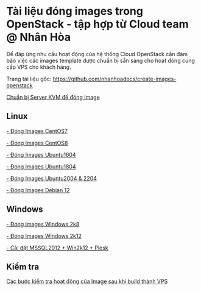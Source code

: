 # Tài liệu đóng images trong OpenStack - tập hợp từ Cloud team @ Nhân Hòa

Để đáp ứng nhu cầu hoạt động của hệ thống Cloud OpenStack cần đảm bảo việc các images template được chuẩn bị sẵn sàng cho hoạt đông cung cấp VPS cho khách hàng.

Trang tài liệu gốc: <https://github.com/nhanhoadocs/create-images-openstack>

[Chuẩn bị Server KVM để đóng Image](docs/01_KVM_install.md)

## Linux

[- Đóng Images CentOS7](docs/02_CentOS7.md)

[- Đóng Images CentOS8](docs/03_CentOS8.md)

[- Đóng Images Ubuntu1604](docs/04_Ubuntu1604.md)

[- Đóng Images Ubuntu1804](docs/05_Ubuntu1804.md)

[- Đóng Images Ubuntu2004 & 2204](docs/06_Ubuntu2004.md)

[- Đóng Images Debian 12](docs/07_Debian12.md)


## Windows

[- Đóng Images Windows 2k8](docs/Windows-2008-64bit-2018.md)

[- Đóng Images Windows 2k12](docs/Windows-2012-64bit-2018.md)

[- Cài đặt MSSQL2012 + Win2k12 + Plesk](docs/Win2k12_Plesk_MSSQL12_install.md)

## Kiểm tra

[Các bước kiểm tra hoạt động của Image sau khi build thành VPS](docs/Check_images.md)
